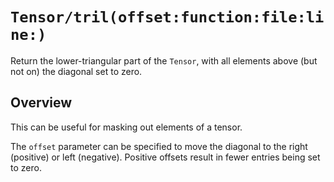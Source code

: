 # ``Tensor/tril(offset:function:file:line:)``

Return the lower-triangular part of the ``Tensor``, with all elements above (but not on) the diagonal set to zero.

## Overview

This can be useful for masking out elements of a tensor.

The `offset` parameter can be specified to move the diagonal to the right (positive) or left (negative). Positive offsets result in fewer entries being set to zero.
